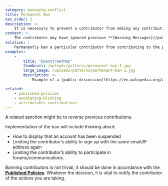 ```yaml
---
category: managing-conflict
title: Permanent Ban
nav_order: 1
description: >-
    It is necessary to prevent a contributor from making any contributions to the entire database
context: >-
    The contributor may have ignored previous **[Warning Messages](/patterns/managing-conflict/warning-messages)** and blocks; or the nature of the issue may be serious enough to implement the ban immediately, following the guidance in the project’s **[Published Policies](/patterns/project-governance/published-policies)**.
solution: |
    Permanently ban a particular contributor from contributing to the project.
examples:
    -
        title: "OpenStreetMap"
        thumbnail: /uploads/patterns/permanent-ban-1.jpg
        large_image: /uploads/patterns/permanent-ban-1.jpg
        description: >-
            Example of a [public discussion](https://en.wikipedia.org/w/index.php?title=Wikipedia:Administrators%27_noticeboard/Incidents) which resulted in a permanent ban

related:
    - published-policies
    - escalating-blocking
    - attributable-contributions
---
```


A related sanction might be to reverse previous contributions.

Implementation of the ban will include thinking about:

* How to display that an account has been suspended
* Limiting the contributor’s ability to sign up with the same email/IP address again
* Limiting the contributor’s ability to participate in forums/communications.

Banning contributors is not trivial, it should be done in accordance with the **[Published Policies](/patterns/project-governance/published-policies)**.  Whatever the decision, it is vital to notify the contributor of the actions you are taking.
